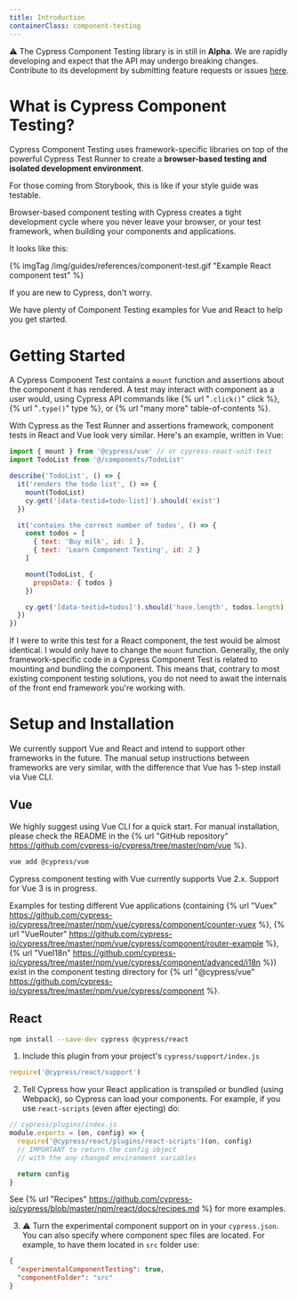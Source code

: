 ```yaml
---
title: Introduction
containerClass: component-testing
---
```


⚠️ The Cypress Component Testing library is in still in **Alpha**. We are rapidly developing and expect that the API may undergo breaking changes. Contribute to its development by submitting feature requests or issues [here](https://github.com/cypress-io/cypress/).


# What is Cypress Component Testing?
Cypress Component Testing uses framework-specific libraries on top of the powerful Cypress Test Runner to create a **browser-based testing and isolated development environment**.

For those coming from Storybook, this is like if your style guide was testable.

Browser-based component testing with Cypress creates a tight development cycle where you never leave your browser, or your test framework, when building your components and applications.

It looks like this:

{% imgTag /img/guides/references/component-test.gif "Example React component test" %}
 
If you are new to Cypress, don't worry.

We have plenty of Component Testing examples for Vue and React to help you get started.

# Getting Started
A Cypress Component Test contains a `mount` function and assertions about the component it has rendered. A test may interact with component as a user would, using Cypress API commands like {% url "`.click()`" click %}, {% url "`.type()`" type %}, or {% url "many more" table-of-contents %}.

With Cypress as the Test Runner and assertions framework, component tests in React and Vue look very similar. Here's an example, written in Vue:
 
```javascript
import { mount } from '@cypress/vue' // or cypress-react-unit-test
import TodoList from '@/components/TodoList'

describe('TodoList', () => {
  it('renders the todo list', () => {
    mount(TodoList)
    cy.get('[data-testid=todo-list]').should('exist')
  })

  it('contains the correct number of todos', () => {
    const todos = [
      { text: 'Buy milk', id: 1 },
      { text: 'Learn Component Testing', id: 2 }
    ]

    mount(TodoList, {
      propsData: { todos }
    })

    cy.get('[data-testid=todos]').should('have.length', todos.length)
  })
})
```

If I were to write this test for a React component, the test would be almost identical. I would only have to change the `mount` function. Generally, the only framework-specific code in a Cypress Component Test is related to mounting and bundling the component. This means that, contrary to most existing component testing solutions, you do not need to await the internals of the front end framework you're working with.

# Setup and Installation

We currently support Vue and React and intend to support other frameworks in the future. The manual setup instructions between frameworks are very similar, with the difference that Vue has 1-step install via Vue CLI.

## Vue

We highly suggest using Vue CLI for a quick start. For manual installation, please check the README in the {% url "GitHub repository" https://github.com/cypress-io/cypress/tree/master/npm/vue %}.

```sh
vue add @cypress/vue
```

Cypress component testing with Vue currently supports Vue 2.x. Support for Vue 3 is in progress.

Examples for testing different Vue applications (containing {% url "Vuex" https://github.com/cypress-io/cypress/tree/master/npm/vue/cypress/component/counter-vuex %}, {% url "VueRouter" https://github.com/cypress-io/cypress/tree/master/npm/vue/cypress/component/router-example %}, {% url "VueI18n" https://github.com/cypress-io/cypress/tree/master/npm/vue/cypress/component/advanced/i18n %}) exist in the component testing directory for {% url "@cypress/vue" https://github.com/cypress-io/cypress/tree/master/npm/vue/cypress/component %}.

## React

```sh
npm install --save-dev cypress @cypress/react
```

1. Include this plugin from your project's `cypress/support/index.js`

```js
require('@cypress/react/support')
```

2. Tell Cypress how your React application is transpiled or bundled (using Webpack), so Cypress can load your components. For example, if you use `react-scripts` (even after ejecting) do:

```js
// cypress/plugins/index.js
module.exports = (on, config) => {
  require('@cypress/react/plugins/react-scripts')(on, config)
  // IMPORTANT to return the config object
  // with the any changed environment variables

  return config
}
```

See {% url "Recipes" https://github.com/cypress-io/cypress/blob/master/npm/react/docs/recipes.md %} for more examples.

3. ⚠️ Turn the experimental component support on in your `cypress.json`. You can also specify where component spec files are located. For example, to have them located in `src` folder use:

```json
{
  "experimentalComponentTesting": true,
  "componentFolder": "src"
}
```
